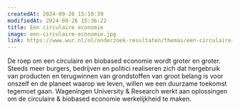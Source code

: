 ```yaml
---
createdAt: 2024-09-26 15:10:39
modifiedAt: 2024-09-26 15:36:22
title: Een circulaire economie
image: een-circulaire-economie.jpg
link: https://www.wur.nl/nl/onderzoek-resultaten/themas/een-circulaire-economie.htm
---
```


De roep om een circulaire en biobased economie wordt groter en groter. Steeds meer burgers, bedrijven en politici realiseren zich dat hergebruik van producten en terugwinnen van grondstoffen van groot belang is voor onszelf en de planeet waarop we leven, willen we een duurzame toekomst tegemoet gaan. Wageningen University & Research werkt aan oplossingen om de circulaire & biobased economie werkelijkheid te maken.

